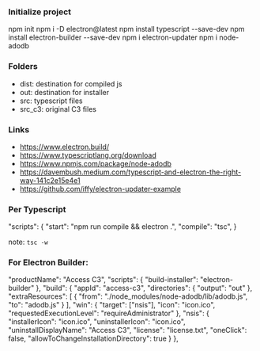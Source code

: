### Initialize project

npm init
npm i -D electron@latest
npm install typescript --save-dev
npm install electron-builder --save-dev
npm i electron-updater
npm i node-adodb


### Folders

- dist: destination for compiled js
- out: destination for installer
- src: typescript files
- src_c3: original C3 files

### Links

- https://www.electron.build/
- https://www.typescriptlang.org/download
- https://www.npmjs.com/package/node-adodb
- https://davembush.medium.com/typescript-and-electron-the-right-way-141c2e15e4e1
- https://github.com/iffy/electron-updater-example

### Per Typescript

"scripts": {
    "start": "npm run compile && electron .",
    "compile": "tsc",
}

note: `tsc -w`

### For Electron Builder:

"productName": "Access C3",
"scripts": {
    "build-installer": "electron-builder"
},
"build": {
    "appId": "access-c3",
    "directories": {
        "output": "out"
    },
    "extraResources": [
        {
        "from": "./node_modules/node-adodb/lib/adodb.js",
        "to": "adodb.js"
        }
    ],
    "win": {
        "target": ["nsis"],
        "icon": "icon.ico",
        "requestedExecutionLevel": "requireAdministrator"
    },
    "nsis": {
        "installerIcon": "icon.ico",
        "uninstallerIcon": "icon.ico",
        "uninstallDisplayName": "Access C3",
        "license": "license.txt",
        "oneClick": false,
        "allowToChangeInstallationDirectory": true
    }
},